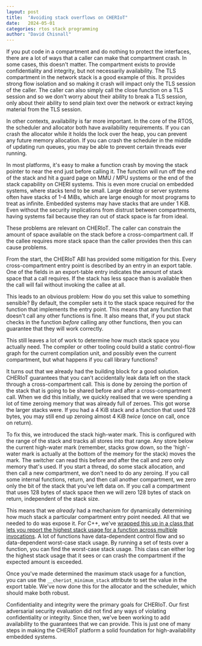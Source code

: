 ```yaml
---
layout: post
title:  "Avoiding stack overflows on CHERIoT"
date:   2024-05-01
categories: rtos stack programming
author: "David Chisnall"
---
```


If you put code in a compartment and do nothing to protect the interfaces, there are a lot of ways that a caller can make that compartment crash.
In some cases, this doesn't matter.
The compartment exists to provide confidentiality and integrity, but not necessarily availability.
The TLS compartment in the network stack is a good example of this.
It provides strong flow isolation and so making it crash will impact only the TLS session of the caller.
The caller can also simply call the close function on a TLS session and so we don't worry about their ability to break a TLS session, only about their ability to send plain text over the network or extract keying material from the TLS session.

In other contexts, availability is far more important.
In the core of the RTOS, the scheduler and allocator both have availability requirements.
If you can crash the allocator while it holds the lock over the heap, you can prevent any future memory allocation.
If you can crash the scheduler in the middle of updating run queues, you may be able to prevent certain threads ever running.

In most platforms, it's easy to make a function crash by moving the stack pointer to near the end just before calling it.
The function will run off the end of the stack and hit a guard page on MMU / MPU systems or the end of the stack capability on CHERI systems.
This is even more crucial on embedded systems, where stacks tend to be small.
Large desktop or server systems often have stacks of 1-4 MiBs, which are large enough for most programs to treat as infinite.
Embedded systems may have stacks that are under 1 KiB.
Even without the security implications from distrust between compartments, having systems fail because they ran out of stack space is far from ideal.

These problems are relevant on CHERIoT.
The caller can constrain the amount of space available on the stack before a cross-compartment call.
If the callee requires more stack space than the caller provides then this can cause problems.

From the start, the CHERIoT ABI has provided some mitigation for this.
Every cross-compartment entry point is described by an entry in an export table.
One of the fields in an export-table entry indicates the amount of stack space that a call requires.
If the stack has less space than is available then the call will fail without invoking the callee at all.

This leads to an obvious problem: How do you set this value to something sensible?
By default, the compiler sets it to the stack space required for the function that implements the entry point.
This means that any function that doesn't call any other functions is fine.
It also means that, if you put stack checks in the function *before* calling any other functions, then you can guarantee that they will work correctly.

This still leaves a lot of work to determine how much stack space you actually need.
The compiler or other tooling could build a static control-flow graph for the current compilation unit, and possibly even the current compartment, but what happens if you call library functions?

It turns out that we already had the building block for a good solution.
CHERIoT guarantees that you can't accidentally leak data left on the stack through a cross-compartment call.
This is done by zeroing the portion of the stack that is going to be shared before and after a cross-compartment call.
When we did this initially, we quickly realised that we were spending a lot of time zeroing memory that was already full of zeroes.
This got worse the larger stacks were.
If you had a 4 KiB stack and a function that used 128 bytes, you may still end up zeroing almost 4 KiB *twice* (once on call, once on return).

To fix this, we introduced the stack high-water mark.
This is configured with the range of the stack and tracks all stores into that range.
Any store below the current high-water mark (remember, stacks grow down, so the 'high'-water mark is actually at the bottom of the memory for the stack) moves the mark.
The switcher can read this before and after the call and zero only memory that's used.
If you start a thread, do some stack allocation, and then call a new compartment, we don't need to do any zeroing.
If you call some internal functions, return, and then call another compartment, we zero only the bit of the stack that you've left data on.
If you call a compartment that uses 128 bytes of stack space then we will zero 128 bytes of stack on return, independent of the stack size.

This means that we *already* had a mechanism for dynamically determining how much stack a particular compartment entry point needed.
All that we needed to do was expose it.
For C++, we've [wrapped this up in a class that lets you report the highest stack usage for a function across multiple invocations](https://cheriot.org/book/compartments.html#_ensuring_adequate_stack_space).
A lot of functions have data-dependent control flow and so data-dependent worst-case stack usage.
By running a set of tests over a function, you can find the worst-case stack usage.
This class can either log the highest stack usage that it sees or can crash the compartment if the expected amount is exceeded.

Once you've made determined the maximum stack usage for a function, you can use the `__cheriot_minimum_stack` attribute to set the value in the export table.
We've now done this for the allocator and the scheduler, which should make both robust.

Confidentiality and integrity were the primary goals for CHERIoT.
Our first adversarial security evaluation did not find any ways of violating confidentiality or integrity.
Since then, we've been working to add availability to the guarantees that we can provide.
This is just one of many steps in making the CHERIoT platform a solid foundation for high-availability embedded systems.
